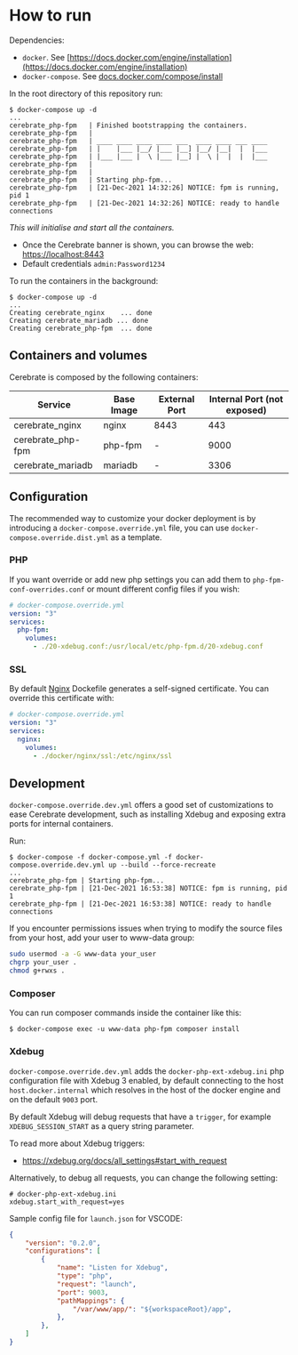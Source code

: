 # How to run #

Dependencies:
  * `docker`. See [https://docs.docker.com/engine/installation](https://docs.docker.com/engine/installation)
  * `docker-compose`. See [docs.docker.com/compose/install](https://docs.docker.com/compose/install/)

In the root directory of this repository run:
```
$ docker-compose up -d
...
cerebrate_php-fpm   | Finished bootstrapping the containers.
cerebrate_php-fpm   | 
cerebrate_php-fpm   | ____ ____ ____ ____ ___  ____ ____ ___ ____ 
cerebrate_php-fpm   | |    |___ |__/ |___ |__] |__/ |__|  |  |___ 
cerebrate_php-fpm   | |___ |___ |  \ |___ |__] |  \ |  |  |  |___ 
cerebrate_php-fpm   | 
cerebrate_php-fpm   | 
cerebrate_php-fpm   | Starting php-fpm...
cerebrate_php-fpm   | [21-Dec-2021 14:32:26] NOTICE: fpm is running, pid 1
cerebrate_php-fpm   | [21-Dec-2021 14:32:26] NOTICE: ready to handle connections
``` 
_This will initialise and start all the containers._
* Once the Cerebrate banner is shown, you can browse the web: [https://localhost:8443](https://localhost:8443)
* Default credentials `admin:Password1234`

To run the containers in the background:
```
$ docker-compose up -d
...
Creating cerebrate_nginx    ... done
Creating cerebrate_mariadb ... done
Creating cerebrate_php-fpm  ... done
```

## Containers and volumes ##

Cerebrate is composed by the following containers:

| Service           | Base Image | External Port | Internal Port (not exposed) |
| ----------------- | ---------- | ------------- | --------------------------- |
| cerebrate_nginx   | nginx      | 8443          | 443                         |
| cerebrate_php-fpm | php-fpm    | -             | 9000                        |
| cerebrate_mariadb | mariadb    | -             | 3306                        |


## Configuration
The recommended way to customize your docker deployment is by introducing a `docker-compose.override.yml` file, you can use `docker-compose.override.dist.yml` as a template.
### PHP
If you want override or add new php settings you can add them to `php-fpm-conf-overrides.conf` or mount different config files if you wish:

```yaml
# docker-compose.override.yml
version: "3"
services:
  php-fpm:
    volumes:
      - ./20-xdebug.conf:/usr/local/etc/php-fpm.d/20-xdebug.conf
```

### SSL
By default [Nginx](https://www.nginx.com/) Dockefile generates a self-signed certificate.
You can override this certificate with:

```yaml
# docker-compose.override.yml
version: "3"
services:
  nginx:
    volumes:
      - ./docker/nginx/ssl:/etc/nginx/ssl
```

## Development
`docker-compose.override.dev.yml` offers a good set of customizations to ease Cerebrate development, such as installing Xdebug and exposing extra ports for internal containers.

Run:

```
$ docker-compose -f docker-compose.yml -f docker-compose.override.dev.yml up --build --force-recreate
...
cerebrate_php-fpm | Starting php-fpm...
cerebrate_php-fpm | [21-Dec-2021 16:53:38] NOTICE: fpm is running, pid 1
cerebrate_php-fpm | [21-Dec-2021 16:53:38] NOTICE: ready to handle connections
```

If you encounter permissions issues when trying to modify the source files from your host, add your user to www-data group:
```bash
sudo usermod -a -G www-data your_user
chgrp your_user .
chmod g+rwxs .
```

### Composer
You can run composer commands inside the container like this:
```
$ docker-compose exec -u www-data php-fpm composer install
```

### Xdebug
`docker-compose.override.dev.yml` adds the `docker-php-ext-xdebug.ini` php configuration file with Xdebug 3 enabled, by default connecting to the host `host.docker.internal` which resolves in the host of the docker engine and on the default `9003` port.

By default Xdebug will debug requests that have a `trigger`, for example `XDEBUG_SESSION_START` as a query string parameter.

To read more about Xdebug triggers:
* https://xdebug.org/docs/all_settings#start_with_request

Alternatively, to debug all requests, you can change the following setting:
```
# docker-php-ext-xdebug.ini
xdebug.start_with_request=yes
``` 

Sample config file for `launch.json` for VSCODE:
```json
{
    "version": "0.2.0",
    "configurations": [
        {
            "name": "Listen for Xdebug",
            "type": "php",
            "request": "launch",
            "port": 9003,
            "pathMappings": {
                "/var/www/app/": "${workspaceRoot}/app",
            },
        },
    ]
}
```
